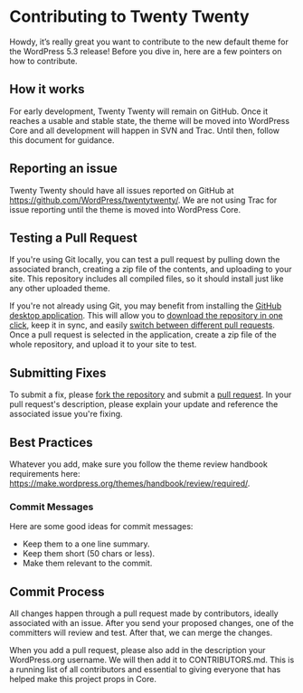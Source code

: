 # Contributing to Twenty Twenty

Howdy, it’s really great you want to contribute to the new default theme for the WordPress 5.3 release! Before you dive in, here are a few pointers on how to contribute.

## How it works

For early development, Twenty Twenty will remain on GitHub. Once it reaches a usable and stable state, the theme will be moved into WordPress Core and all development will happen in SVN and Trac. Until then, follow this document for guidance.

## Reporting an issue

Twenty Twenty should have all issues reported on GitHub at https://github.com/WordPress/twentytwenty/. We are not using Trac for issue reporting until the theme is moved into WordPress Core.

## Testing a Pull Request
If you're using Git locally, you can test a pull request by pulling down the associated branch, creating a zip file of the contents, and uploading to your site. This repository includes all compiled files, so it should install just like any other uploaded theme. 

If you're not already using Git, you may benefit from installing the [GitHub desktop application](https://desktop.github.com). This will allow you to [download the repository in one click](https://help.github.com/desktop/guides/contributing-to-projects/cloning-a-repository-from-github-to-github-desktop/), keep it in sync, and easily [switch between different pull requests](https://help.github.com/desktop/guides/contributing-to-projects/accessing-a-pull-request-locally/). Once a pull request is selected in the application, create a zip file of the whole repository, and upload it to your site to test.

## Submitting Fixes
To submit a fix, please [fork the repository](https://help.github.com/articles/fork-a-repo/) and submit a [pull request](https://help.github.com/articles/creating-a-pull-request/). In your pull request's  description, please explain your update and reference the associated issue you're fixing. 

## Best Practices

Whatever you add, make sure you follow the theme review handbook requirements here: https://make.wordpress.org/themes/handbook/review/required/.

### Commit Messages

Here are some good ideas for commit messages:

- Keep them to a one line summary.
- Keep them short (50 chars or less).
- Make them relevant to the commit.

## Commit Process

All changes happen through a pull request made by contributors, ideally associated with an issue. After you send your proposed changes, one of the committers will review and test. After that, we can merge the changes.

When you add a pull request, please also add in the description your WordPress.org username. We will then add it to CONTRIBUTORS.md. This is a running list of all contributors and essential to giving everyone that has helped make this project props in Core.